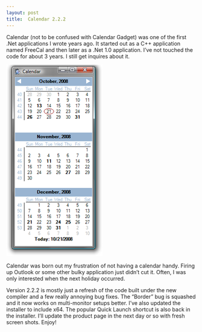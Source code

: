 ```yaml
---
layout: post
title:  Calendar 2.2.2
---
```

Calendar (not to be confused with Calendar Gadget) was one of the first .Net applications I wrote years ago. It started out as a C++ application named FreeCal and then later as a .Net 1.0 application. I’ve not touched the code for about 3 years. I still get inquires about it.

![image](/cdn/images/blog/Calendar2.2.2_121D1/image.png)

Calendar was born out my frustration of not having a calendar handy. Firing up Outlook or some other bulky application just didn’t cut it. Often, I was only interested when the next holiday occurred.

Version 2.2.2 is mostly just a refresh of the code built under the new compiler and a few really annoying bug fixes. The “Border” bug is squashed and it now works on multi-monitor setups better. I’ve also updated the installer to include x64. The popular Quick Launch shortcut is also back in the installer. I’ll update the product page in the next day or so with fresh screen shots. Enjoy!
